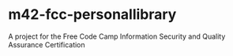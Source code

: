 # m42-fcc-personallibrary
A project for the Free Code Camp Information Security and Quality Assurance Certification
